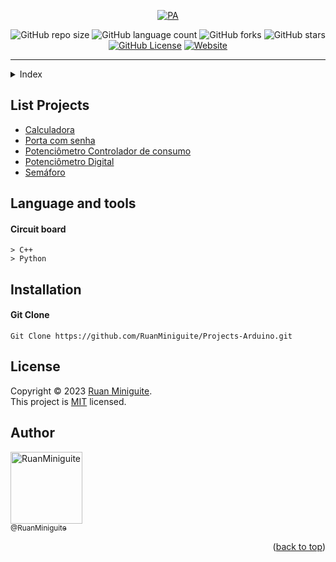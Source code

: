 <!--  
  Ruan Pezzin Miniguite
  V. 3.0
-->


<!-- ============== HEADER ============== -->
<div align="center" id="header">

  [![PA](https://user-images.githubusercontent.com/82480542/215240473-7a95734d-ab63-4f83-b77f-575414b2d90c.png)][Site-link]

  ![GitHub repo size][GitHub repo size-shields]
  ![GitHub language count][GitHub language count-shields]
  ![GitHub forks][GitHub forks-shields]
  ![GitHub stars][GitHub stars-shields]
  [![GitHub License][GitHub License-shields]][GitHub License-link]
  [![Website][Website-shields]][Website-link]
  
</div>

---

<!-- ===== INDEX ===== -->
<details>
  <summary>Index</summary>
  <ol>
    <li><a href="#list-projects">List Projects</a></li>
    <li><a href="#language-and-tools">Language and tools</a></li>
    <li><a href="#installation">Installation</a></li>
    <li><a href="#license">License</a></li>
    <li><a href="#author">Author</a></li>
  </ol>
</details>



<!-- ============== PROJECTS ============== -->
## List Projects

- [Calculadora](https://github.com/RuanMiniguite/Projects-Arduino/tree/main/Calculadora)
- [Porta com senha](https://github.com/RuanMiniguite/Projects-Arduino/tree/main/Porta%20com%20senha)
- [Potenciômetro Controlador de consumo](https://github.com/RuanMiniguite/Projects-Arduino/tree/main/Potenciometro%20Controlador%20de%20consumo)
- [Potenciômetro Digital](https://github.com/RuanMiniguite/Projects-Arduino/tree/main/Potenciometro%20digital)
- [Semáforo](https://github.com/RuanMiniguite/Projects-Arduino/tree/main/Semaforo)



<!-- ============== LANGUAGE ============== -->
## Language and tools

#### Circuit board
```
> C++
> Python
```



<!-- ============== INSTALLATION ============== -->
## Installation

#### Git Clone
```
Git Clone https://github.com/RuanMiniguite/Projects-Arduino.git
```



<!-- ============== LICENSE ============== -->
## License

Copyright © 2023 [Ruan Miniguite](https://github.com/RuanMiniguite).<br />
This project is [MIT][GitHub License-link] licensed.



<!-- ============== AUTHOR ============== -->
## Author

[<img alt="RuanMiniguite" src="https://github.com/RuanMiniguite.png?size=330" width="115"><br><sub>@RuanMiniguite</sub>](https://github.com/RuanMiniguite)

<p align="right">(<a href="#header">back to top</a>)</p>




<!-- ============== LINKs ============== -->
<!-- Alterar link -->
[Site-link]: https://www.arduino.cc/
[GitHub License-link]: https://github.com/RuanMiniguite/Projects-Arduino/blob/0581f75509add3a03e05a3d054a954de87c84b9a/LICENSE

<!-- Alterar caminho para repositorio [Template-Readme] -->
[GitHub repo size-shields]: https://img.shields.io/github/repo-size/RuanMiniguite/Projects-Arduino?style=for-the-badge&color=292929
[GitHub language count-shields]: https://img.shields.io/github/languages/count/RuanMiniguite/Projects-Arduino?style=for-the-badge&color=292929
[GitHub forks-shields]: https://img.shields.io/github/forks/RuanMiniguite/Projects-Arduino?style=for-the-badge&color=292929
[GitHub stars-shields]: https://img.shields.io/github/stars/RuanMiniguite/Projects-Arduino?style=for-the-badge&color=292929

<!-- Permalink Shields-->
[GitHub License-shields]: https://img.shields.io/cocoapods/l/m?down_color=292929&up_color=292929&color=292929&style=for-the-badge
[Site-shields]: https://img.shields.io/badge/Site-Live-292929?style=for-the-badge&logo=web&logoColor=white
[Website-link]: https://github.com/RuanMiniguite/Commit-Message
[Website-shields]: https://img.shields.io/website?down_color=292929&down_message=404&style=for-the-badge&logo=github&up_color=292929&up_message=Commit&url=https%3A%2F%2Fgithub.com%2FRuanMiniguite%2FCommit-Message
